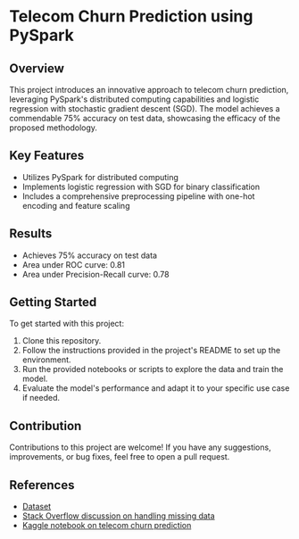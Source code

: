 <!DOCTYPE html>
<html lang="en">
<head>
  <meta charset="UTF-8">
  <meta name="viewport" content="width=device-width, initial-scale=1.0">
</head>
<body>
  <h1>Telecom Churn Prediction using PySpark</h1>

  <h2>Overview</h2>
  <p>This project introduces an innovative approach to telecom churn prediction, leveraging PySpark's distributed computing capabilities and logistic regression with stochastic gradient descent (SGD). The model achieves a commendable 75% accuracy on test data, showcasing the efficacy of the proposed methodology.</p>

  <h2>Key Features</h2>
  <ul>
    <li>Utilizes PySpark for distributed computing</li>
    <li>Implements logistic regression with SGD for binary classification</li>
    <li>Includes a comprehensive preprocessing pipeline with one-hot encoding and feature scaling</li>
  </ul>

  <h2>Results</h2>
  <ul>
    <li>Achieves 75% accuracy on test data</li>
    <li>Area under ROC curve: 0.81</li>
    <li>Area under Precision-Recall curve: 0.78</li>
  </ul>

  <h2>Getting Started</h2>
  <p>To get started with this project:</p>
  <ol>
    <li>Clone this repository.</li>
    <li>Follow the instructions provided in the project's README to set up the environment.</li>
    <li>Run the provided notebooks or scripts to explore the data and train the model.</li>
    <li>Evaluate the model's performance and adapt it to your specific use case if needed.</li>
  </ol>

  <h2>Contribution</h2>
  <p>Contributions to this project are welcome! If you have any suggestions, improvements, or bug fixes, feel free to open a pull request.</p>

  <h2>References</h2>
  <ul>
    <li><a href="https://github.com/treselle-systems/customer_churn_analysis/blob/master/WA_Fn-UseC_-Telco-Customer-Churn.csv">Dataset</a></li>
    <li><a href="https://stackoverflow.com/questions/77208295/handling-categorical-missing-data-in-churn-prediction-model-for-telecom-data">Stack Overflow discussion on handling missing data</a></li>
    <li><a href="https://www.kaggle.com/code/bandiatindra/telecom-churn-prediction">Kaggle notebook on telecom churn prediction</a></li>
  </ul>
</body>
</html>
